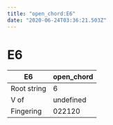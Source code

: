 ```yaml
---
title: "open_chord:E6"
date: "2020-06-24T03:36:21.503Z"
---
```


# E6
E6 | open_chord
--- | ---
Root string | 6
V of | undefined
Fingering | 022120
